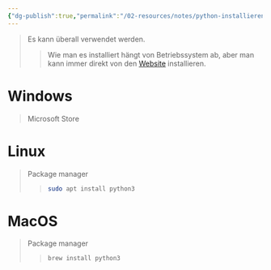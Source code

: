 ```yaml
---
{"dg-publish":true,"permalink":"/02-resources/notes/python-installieren/","tags":["code/python"],"noteIcon":"","updated":"2025-08-26T16:35:06.000+02:00"}
---
```


>Es kann überall verwendet werden.
>>Wie man es installiert hängt von Betriebssystem ab, aber man kann immer direkt von den [Website](https://www.python.org/downloads/) installieren.

# Windows
>Microsoft Store

# Linux
>Package manager
>>```sh
>>sudo apt install python3
>>```

# MacOS
>Package manager
>>```sh
>>brew install python3
>>```

